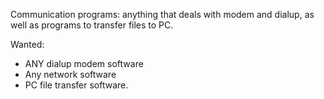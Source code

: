Communication programs: anything that deals with modem and dialup, as well as programs to transfer files to PC. 

Wanted:
 * ANY dialup modem software
 * Any network software 
 * PC file transfer software. 
 
